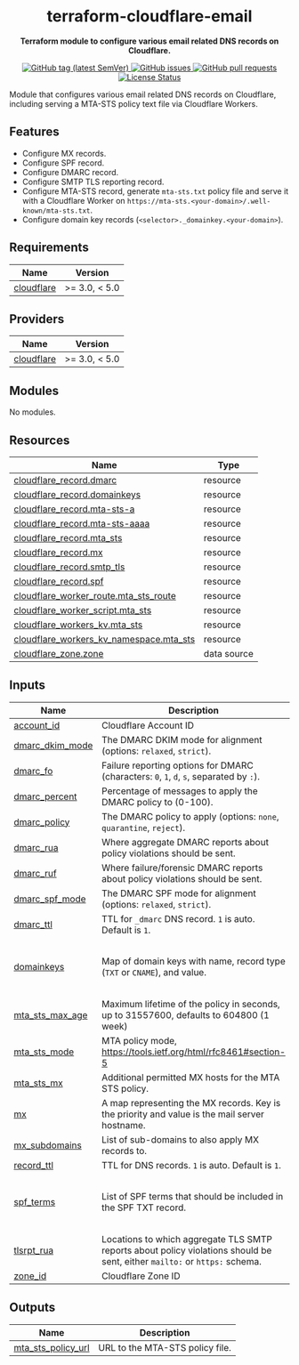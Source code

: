<h1 align="center">
  terraform-cloudflare-email
</h1>

<p align="center">
  <strong>
    Terraform module to configure various email related DNS records on
    Cloudflare.
  </strong>
</p>

<p align="center">
  <a href="https://github.com/jimeh/terraform-cloudflare-email/releases">
    <img src="https://img.shields.io/github/v/tag/jimeh/terraform-cloudflare-email?label=release" alt="GitHub tag (latest SemVer)">
  </a>
  <a href="https://github.com/jimeh/terraform-cloudflare-email/issues">
    <img src="https://img.shields.io/github/issues-raw/jimeh/terraform-cloudflare-email.svg?style=flat&logo=github&logoColor=white" alt="GitHub issues">
  </a>
  <a href="https://github.com/jimeh/terraform-cloudflare-email/pulls">
    <img src="https://img.shields.io/github/issues-pr-raw/jimeh/terraform-cloudflare-email.svg?style=flat&logo=github&logoColor=white" alt="GitHub pull requests">
  </a>
  <a href="https://github.com/jimeh/terraform-cloudflare-email/blob/master/LICENSE">
    <img src="https://img.shields.io/github/license/jimeh/terraform-cloudflare-email.svg?style=flat" alt="License Status">
  </a>
</p>

Module that configures various email related DNS records on Cloudflare,
including serving a MTA-STS policy text file via Cloudflare Workers.

## Features

- Configure MX records.
- Configure SPF record.
- Configure DMARC record.
- Configure SMTP TLS reporting record.
- Configure MTA-STS record, generate `mta-sts.txt` policy file and serve it with
  a Cloudflare Worker on
  `https://mta-sts.<your-domain>/.well-known/mta-sts.txt`.
- Configure domain key records (`<selector>._domainkey.<your-domain>`).

## Requirements

| Name                                                                        | Version       |
| --------------------------------------------------------------------------- | ------------- |
| <a name="requirement_cloudflare"></a> [cloudflare](#requirement_cloudflare) | >= 3.0, < 5.0 |

## Providers

| Name                                                                  | Version       |
| --------------------------------------------------------------------- | ------------- |
| <a name="provider_cloudflare"></a> [cloudflare](#provider_cloudflare) | >= 3.0, < 5.0 |

## Modules

No modules.

## Resources

| Name                                                                                                                                                | Type        |
| --------------------------------------------------------------------------------------------------------------------------------------------------- | ----------- |
| [cloudflare_record.dmarc](https://registry.terraform.io/providers/cloudflare/cloudflare/latest/docs/resources/record)                               | resource    |
| [cloudflare_record.domainkeys](https://registry.terraform.io/providers/cloudflare/cloudflare/latest/docs/resources/record)                          | resource    |
| [cloudflare_record.mta-sts-a](https://registry.terraform.io/providers/cloudflare/cloudflare/latest/docs/resources/record)                           | resource    |
| [cloudflare_record.mta-sts-aaaa](https://registry.terraform.io/providers/cloudflare/cloudflare/latest/docs/resources/record)                        | resource    |
| [cloudflare_record.mta_sts](https://registry.terraform.io/providers/cloudflare/cloudflare/latest/docs/resources/record)                             | resource    |
| [cloudflare_record.mx](https://registry.terraform.io/providers/cloudflare/cloudflare/latest/docs/resources/record)                                  | resource    |
| [cloudflare_record.smtp_tls](https://registry.terraform.io/providers/cloudflare/cloudflare/latest/docs/resources/record)                            | resource    |
| [cloudflare_record.spf](https://registry.terraform.io/providers/cloudflare/cloudflare/latest/docs/resources/record)                                 | resource    |
| [cloudflare_worker_route.mta_sts_route](https://registry.terraform.io/providers/cloudflare/cloudflare/latest/docs/resources/worker_route)           | resource    |
| [cloudflare_worker_script.mta_sts](https://registry.terraform.io/providers/cloudflare/cloudflare/latest/docs/resources/worker_script)               | resource    |
| [cloudflare_workers_kv.mta_sts](https://registry.terraform.io/providers/cloudflare/cloudflare/latest/docs/resources/workers_kv)                     | resource    |
| [cloudflare_workers_kv_namespace.mta_sts](https://registry.terraform.io/providers/cloudflare/cloudflare/latest/docs/resources/workers_kv_namespace) | resource    |
| [cloudflare_zone.zone](https://registry.terraform.io/providers/cloudflare/cloudflare/latest/docs/data-sources/zone)                                 | data source |

## Inputs

| Name                                                                           | Description                                                                                                                | Type                                                                 | Default                                         | Required |
| ------------------------------------------------------------------------------ | -------------------------------------------------------------------------------------------------------------------------- | -------------------------------------------------------------------- | ----------------------------------------------- | :------: |
| <a name="input_account_id"></a> [account_id](#input_account_id)                | Cloudflare Account ID                                                                                                      | `string`                                                             | n/a                                             |   yes    |
| <a name="input_dmarc_dkim_mode"></a> [dmarc_dkim_mode](#input_dmarc_dkim_mode) | The DMARC DKIM mode for alignment (options: `relaxed`, `strict`).                                                          | `string`                                                             | `"relaxed"`                                     |    no    |
| <a name="input_dmarc_fo"></a> [dmarc_fo](#input_dmarc_fo)                      | Failure reporting options for DMARC (characters: `0`, `1`, `d`, `s`, separated by `:`).                                    | `string`                                                             | `"1:d:s"`                                       |    no    |
| <a name="input_dmarc_percent"></a> [dmarc_percent](#input_dmarc_percent)       | Percentage of messages to apply the DMARC policy to (0-100).                                                               | `number`                                                             | `100`                                           |    no    |
| <a name="input_dmarc_policy"></a> [dmarc_policy](#input_dmarc_policy)          | The DMARC policy to apply (options: `none`, `quarantine`, `reject`).                                                       | `string`                                                             | `"none"`                                        |    no    |
| <a name="input_dmarc_rua"></a> [dmarc_rua](#input_dmarc_rua)                   | Where aggregate DMARC reports about policy violations should be sent.                                                      | `list(string)`                                                       | n/a                                             |   yes    |
| <a name="input_dmarc_ruf"></a> [dmarc_ruf](#input_dmarc_ruf)                   | Where failure/forensic DMARC reports about policy violations should be sent.                                               | `list(string)`                                                       | `[]`                                            |    no    |
| <a name="input_dmarc_spf_mode"></a> [dmarc_spf_mode](#input_dmarc_spf_mode)    | The DMARC SPF mode for alignment (options: `relaxed`, `strict`).                                                           | `string`                                                             | `"relaxed"`                                     |    no    |
| <a name="input_dmarc_ttl"></a> [dmarc_ttl](#input_dmarc_ttl)                   | TTL for `_dmarc` DNS record. `1` is auto. Default is `1`.                                                                  | `number`                                                             | `1`                                             |    no    |
| <a name="input_domainkeys"></a> [domainkeys](#input_domainkeys)                | Map of domain keys with name, record type (`TXT` or `CNAME`), and value.                                                   | <pre>map(object({<br> type = string<br> value = string<br> }))</pre> | `{}`                                            |    no    |
| <a name="input_mta_sts_max_age"></a> [mta_sts_max_age](#input_mta_sts_max_age) | Maximum lifetime of the policy in seconds, up to 31557600, defaults to 604800 (1 week)                                     | `number`                                                             | `604800`                                        |    no    |
| <a name="input_mta_sts_mode"></a> [mta_sts_mode](#input_mta_sts_mode)          | MTA policy mode, https://tools.ietf.org/html/rfc8461#section-5                                                             | `string`                                                             | `"testing"`                                     |    no    |
| <a name="input_mta_sts_mx"></a> [mta_sts_mx](#input_mta_sts_mx)                | Additional permitted MX hosts for the MTA STS policy.                                                                      | `list(string)`                                                       | `[]`                                            |    no    |
| <a name="input_mx"></a> [mx](#input_mx)                                        | A map representing the MX records. Key is the priority and value is the mail server hostname.                              | `map(number)`                                                        | n/a                                             |   yes    |
| <a name="input_mx_subdomains"></a> [mx_subdomains](#input_mx_subdomains)       | List of sub-domains to also apply MX records to.                                                                           | `list(string)`                                                       | `[]`                                            |    no    |
| <a name="input_record_ttl"></a> [record_ttl](#input_record_ttl)                | TTL for DNS records. `1` is auto. Default is `1`.                                                                          | `number`                                                             | `1`                                             |    no    |
| <a name="input_spf_terms"></a> [spf_terms](#input_spf_terms)                   | List of SPF terms that should be included in the SPF TXT record.                                                           | `list(string)`                                                       | <pre>[<br> "mx",<br> "a",<br> "~all"<br>]</pre> |    no    |
| <a name="input_tlsrpt_rua"></a> [tlsrpt_rua](#input_tlsrpt_rua)                | Locations to which aggregate TLS SMTP reports about policy violations should be sent, either `mailto:` or `https:` schema. | `list(string)`                                                       | n/a                                             |   yes    |
| <a name="input_zone_id"></a> [zone_id](#input_zone_id)                         | Cloudflare Zone ID                                                                                                         | `string`                                                             | n/a                                             |   yes    |

## Outputs

| Name                                                                                      | Description                     |
| ----------------------------------------------------------------------------------------- | ------------------------------- |
| <a name="output_mta_sts_policy_url"></a> [mta_sts_policy_url](#output_mta_sts_policy_url) | URL to the MTA-STS policy file. |
